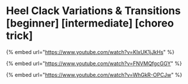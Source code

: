 # Heel Clack Variations & Transitions \[beginner] \[intermediate] \[choreo trick]

{% embed url="https://www.youtube.com/watch?v=KlxUK1jJkHs" %}

{% embed url="https://www.youtube.com/watch?v=FNVMQfgcGGY" %}

{% embed url="https://www.youtube.com/watch?v=WhGkR-OPCJw" %}

